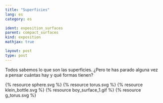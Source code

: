 ```yaml
---
title: "Superficies"
lang: es
category: es

ident: exposition_surfaces
parent: compact_surfaces
kind: exposition
mathjax: true

layout: post
type: post
---
```


Todos sabemos lo que son las superficies. ¿Pero te has parado alguna vez a pensar cuántas hay y qué formas tienen?

{% resource sphere.svg %}
{% resource torus.svg %}
{% resource klein_bottle.svg %}
{% resource boy_surface_1.gif %}
{% resource g_torus.svg %}